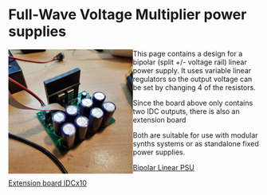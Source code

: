# Full-Wave Voltage Multiplier power supplies

<img src="AdjustablePSU/doc/AdjustablePSU_Assembled.jpg" align="left" height="250" width="250" >


This page contains a design for a bipolar (split +/- voltage rail) linear power supply. It uses variable linear regulators so the output voltage can be set by changing 4 of the resistors.


Since the board above only contains two IDC outputs, there is also an extension board


Both are suitable for use with modular synths systems or as standalone fixed power supplies.




[Bipolar Linear PSU](Var2IDC.md)

[Extension board IDCx10](Ext10IDC.md)

